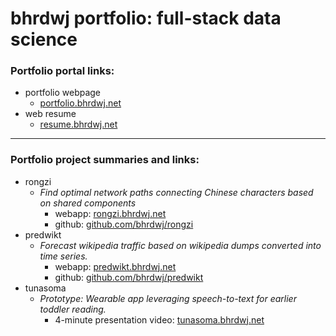 # bhrdwj portfolio: full-stack data science

### Portfolio portal links:
- portfolio webpage
  - [portfolio.bhrdwj.net](portfolio.bhrdwj.net)
- web resume
  - [resume.bhrdwj.net](resume.bhrdwj.net)

---

### Portfolio project summaries and links:
- rongzi
  - *Find optimal network paths connecting Chinese characters based on shared components*
    - webapp: [rongzi.bhrdwj.net](rongzi.bhrdwj.net)
    - github: [github.com/bhrdwj/rongzi](github.com/bhrdwj/rongzi)
- predwikt
  - *Forecast wikipedia traffic based on wikipedia dumps converted into time series.*
    - webapp: [predwikt.bhrdwj.net](predwikt.bhrdwj.net)
    - github: [github.com/bhrdwj/predwikt](github.com/bhrdwj/predwikt)
- tunasoma
  - *Prototype: Wearable app leveraging speech-to-text for earlier toddler reading.*
    - 4-minute presentation video: [tunasoma.bhrdwj.net](tunasoma.bhrdwj.net)

